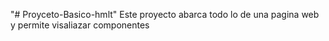 "# Proyceto-Basico-hmlt" 
Este proyecto abarca todo lo de una pagina web y permite visaliazar componentes</br>
